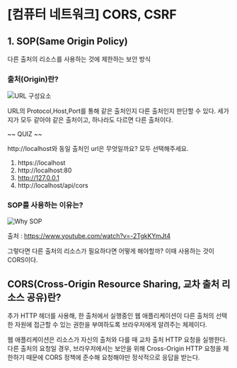 # [컴퓨터 네트워크] CORS, CSRF

## 1. SOP(Same Origin Policy)
다른 출처의 리소스를 사용하는 것에 제한하는 보안 방식

### 출처(Origin)란?
![URL 구성요소](https://github.com/user-attachments/assets/8ef1fdca-cf51-433f-8c75-3b8f29e870b0)

URL의 Protocol,Host,Port를 통해 같은 출처인지 다른 출처인지 판단할 수 있다. 세가지가 모두 같아야 같은 출처이고, 하나라도 다르면 다른 출처이다.

~~ QUIZ ~~

http://localhost와 동일 출처인 url은 무엇일까요? 모두 선택해주세요.
1. https://localhost
2. http://localhost:80
3. http://127.0.0.1
4. http://localhost/api/cors

### SOP를 사용하는 이유는?
![Why SOP](https://github.com/user-attachments/assets/dc7211aa-9d11-4f08-81b4-5e96ecc7f6b6)

출처 : https://www.youtube.com/watch?v=-2TgkKYmJt4

그렇다면 다른 출처의 리소스가 필요하다면 어떻게 해야할까? 이때 사용하는 것이 CORS이다.

## CORS(Cross-Origin Resource Sharing, 교차 출처 리소스 공유)란?
추가 HTTP 헤더를 사용해, 한 출처에서 실행중인 웹 애플리케이션이 다른 출처의 선택한 자원에 접근할 수 있는 권한을 부여하도록 브라우저에게 알려주는 체제이다. 

웹 애플리케이션은 리소스가 자신의 출처와 다를 때 교차 출처 HTTP 요청을 실행한다. 
다른 출처의 요청일 경우, 브라우저에서는 보안을 위해 Cross-Origin HTTP 요청을 제한하기 때문에 CORS 정책에 준수해 요청해야만 정삭적으로 응답을 받는다.
